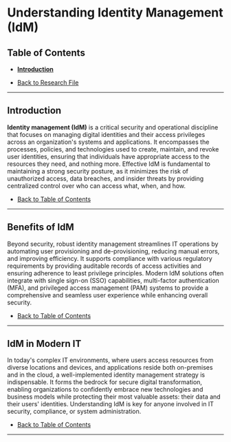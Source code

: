 # Understanding Identity Management (IdM)

## Table of Contents
- [**Introduction**](#introduction)

- [Back to Research File](../research.md)

---

## Introduction

**Identity management (IdM)** is a critical security and operational discipline that focuses on managing digital identities and their access privileges across an organization's systems and applications. It encompasses the processes, policies, and technologies used to create, maintain, and revoke user identities, ensuring that individuals have appropriate access to the resources they need, and nothing more. Effective IdM is fundamental to maintaining a strong security posture, as it minimizes the risk of unauthorized access, data breaches, and insider threats by providing centralized control over who can access what, when, and how.

- [Back to Table of Contents](#table-of-contents)

---

## Benefits of IdM

Beyond security, robust identity management streamlines IT operations by automating user provisioning and de-provisioning, reducing manual errors, and improving efficiency. It supports compliance with various regulatory requirements by providing auditable records of access activities and ensuring adherence to least privilege principles. Modern IdM solutions often integrate with single sign-on (SSO) capabilities, multi-factor authentication (MFA), and privileged access management (PAM) systems to provide a comprehensive and seamless user experience while enhancing overall security.

- [Back to Table of Contents](#table-of-contents)

---

## IdM in Modern IT

In today's complex IT environments, where users access resources from diverse locations and devices, and applications reside both on-premises and in the cloud, a well-implemented identity management strategy is indispensable. It forms the bedrock for secure digital transformation, enabling organizations to confidently embrace new technologies and business models while protecting their most valuable assets: their data and their users' identities. Understanding IdM is key for anyone involved in IT security, compliance, or system administration.

- [Back to Table of Contents](#table-of-contents)

---
